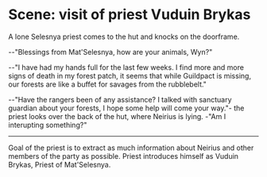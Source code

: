 # Scene: visit of priest Vuduin Brykas

A lone Selesnya priest comes to the hut and knocks on the doorframe.

--"Blessings from Mat'Selesnya, how are your animals, Wyn?"

--"I have had my hands full for the last few weeks. I find more and more signs
of death in my forest patch, it seems that while Guildpact is missing, our
forests are like a buffet for savages from the rubblebelt."

--"Have the rangers been of any assistance? I talked with sanctuary guardian
about your forests, I hope some help will come your way."- the priest looks
over the back of the hut, where Neirius is lying. -"Am I interupting
something?"

---

Goal of the priest is to extract as much information about Neirius and other
members of the party as possible. Priest introduces himself as Vuduin Brykas,
Priest of Mat'Selesnya.

